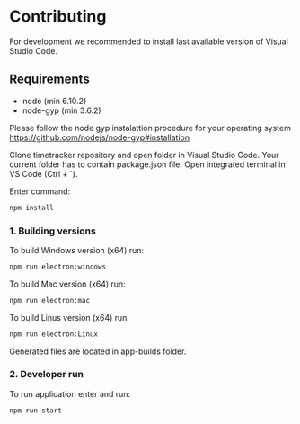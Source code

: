 # Contributing

For development we recommended to install last available version of Visual Studio Code.

## Requirements

* node (min 6.10.2)
* node-gyp (min 3.6.2)

Please follow the node gyp instalattion procedure for your operating system https://github.com/nodejs/node-gyp#installation

Clone timetracker repository and open folder in Visual Studio Code. Your current folder has to contain package.json file. Open integrated terminal in VS Code (Ctrl + `).

Enter command:  
 ```sh
npm install
```

### 1. Building versions
To build Windows version (x64) run:
```sh
npm run electron:windows
```
To build Mac version (x64) run:
```sh
npm run electron:mac
```
To build Linus version (x64) run:
```sh
npm run electron:Linux
```
Generated files are located in app-builds folder.
### 2. Developer run

To run application enter and run:
```sh
npm run start
```

